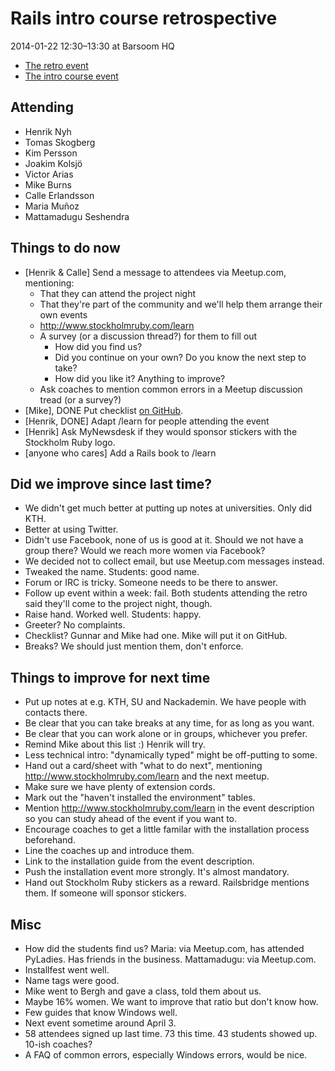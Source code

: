 # Rails intro course retrospective
2014-01-22 12:30–13:30 at Barsoom HQ

* [The retro event](http://www.meetup.com/sthlmrb/events/161067432/)
* [The intro course event](http://www.meetup.com/sthlmrb/events/153113182/)

## Attending

- Henrik Nyh
- Tomas Skogberg
- Kim Persson
- Joakim Kolsjö
- Victor Arias
- Mike Burns
- Calle Erlandsson
- Maria Muñoz
- Mattamadugu Seshendra

## Things to do now

- [Henrik & Calle] Send a message to attendees via Meetup.com, mentioning:
  - That they can attend the project night
  - That they're part of the community and we'll help them arrange their own events
  - <http://www.stockholmruby.com/learn>
  - A survey (or a discussion thread?) for them to fill out
    - How did you find us?
    - Did you continue on your own? Do you know the next step to take?
    - How did you like it? Anything to improve?
  - Ask coaches to mention common errors in a Meetup discussion tread (or a survey?)
- [Mike], DONE Put checklist [on GitHub](https://github.com/sthlmrb/texts/blob/master/checklists.md).
- [Henrik, DONE] Adapt /learn for people attending the event
- [Henrik] Ask MyNewsdesk if they would sponsor stickers with the Stockholm Ruby logo.
- [anyone who cares] Add a Rails book to /learn

## Did we improve since last time?

- We didn't get much better at putting up notes at universities. Only did KTH.
- Better at using Twitter.
- Didn't use Facebook, none of us is good at it. Should we not have a group there? Would we reach more women via Facebook?
- We decided not to collect email, but use Meetup.com messages instead.
- Tweaked the name. Students: good name.
- Forum or IRC is tricky. Someone needs to be there to answer.
- Follow up event within a week: fail. Both students attending the retro said they'll come to the project night, though.
- Raise hand. Worked well. Students: happy.
- Greeter? No complaints.
- Checklist? Gunnar and Mike had one. Mike will put it on GitHub.
- Breaks? We should just mention them, don't enforce.

## Things to improve for next time

- Put up notes at e.g. KTH, SU and Nackademin. We have people with contacts there.
- Be clear that you can take breaks at any time, for as long as you want.
- Be clear that you can work alone or in groups, whichever you prefer.
- Remind Mike about this list :) Henrik will try.
- Less technical intro: "dynamically typed" might be off-putting to some.
- Hand out a card/sheet with "what to do next", mentioning <http://www.stockholmruby.com/learn> and the next meetup.
- Make sure we have plenty of extension cords.
- Mark out the "haven't installed the environment" tables.
- Mention <http://www.stockholmruby.com/learn> in the event description so you can study ahead of the event if you want to.
- Encourage coaches to get a little familar with the installation process beforehand.
- Line the coaches up and introduce them.
- Link to the installation guide from the event description.
- Push the installation event more strongly. It's almost mandatory.
- Hand out Stockholm Ruby stickers as a reward. Railsbridge mentions them. If someone will sponsor stickers.

## Misc

- How did the students find us? Maria: via Meetup.com, has attended PyLadies. Has friends in the business. Mattamadugu: via Meetup.com.
- Installfest went well.
- Name tags were good.
- Mike went to Bergh and gave a class, told them about us.
- Maybe 16% women. We want to improve that ratio but don't know how.
- Few guides that know Windows well.
- Next event sometime around April 3.
- 58 attendees signed up last time. 73 this time. 43 students showed up. 10-ish coaches?
- A FAQ of common errors, especially Windows errors, would be nice.
